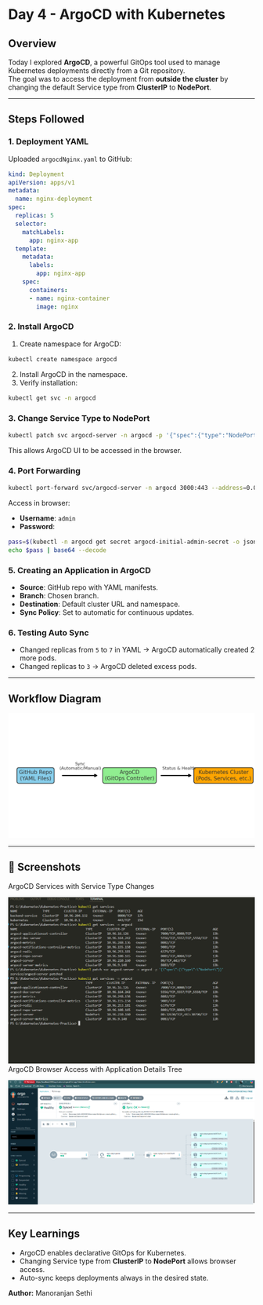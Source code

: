 # Day 4 - ArgoCD with Kubernetes

## Overview
Today I explored **ArgoCD**, a powerful GitOps tool used to manage Kubernetes deployments directly from a Git repository.  
The goal was to access the deployment from **outside the cluster** by changing the default Service type from **ClusterIP** to **NodePort**.

---

## Steps Followed

### 1. Deployment YAML
Uploaded `argocdNginx.yaml` to GitHub:
```yaml
kind: Deployment
apiVersion: apps/v1
metadata:
  name: nginx-deployment
spec:
  replicas: 5
  selector:
    matchLabels:
      app: nginx-app
  template:
    metadata:
      labels:
        app: nginx-app
    spec:
      containers:
      - name: nginx-container
        image: nginx
```

### 2. Install ArgoCD
1. Create namespace for ArgoCD:
```bash
kubectl create namespace argocd
```
2. Install ArgoCD in the namespace.
3. Verify installation:
```bash
kubectl get svc -n argocd
```

### 3. Change Service Type to NodePort
```bash
kubectl patch svc argocd-server -n argocd -p '{"spec":{"type":"NodePort"}}'
```
This allows ArgoCD UI to be accessed in the browser.

### 4. Port Forwarding
```bash
kubectl port-forward svc/argocd-server -n argocd 3000:443 --address=0.0.0.0
```
Access in browser:  
- **Username**: `admin`  
- **Password**:
```bash
pass=$(kubectl -n argocd get secret argocd-initial-admin-secret -o jsonpath="{.data.password}")
echo $pass | base64 --decode
```

### 5. Creating an Application in ArgoCD
- **Source**: GitHub repo with YAML manifests.
- **Branch**: Chosen branch.
- **Destination**: Default cluster URL and namespace.
- **Sync Policy**: Set to automatic for continuous updates.

### 6. Testing Auto Sync
- Changed replicas from `5` to `7` in YAML → ArgoCD automatically created 2 more pods.
- Changed replicas to `3` → ArgoCD deleted excess pods.

---

## Workflow Diagram
![Workflow](screenshot/day4_argocd_workflow.png)

---

## 📸 Screenshots

ArgoCD Services with Service Type Changes

![ArgoCD Services](./screenshot/Screenshot1.png)
ArgoCD Browser Access with Application Details Tree

![Communication](./screenshot/Screenshot2.png)

---

## Key Learnings
- ArgoCD enables declarative GitOps for Kubernetes.
- Changing Service type from **ClusterIP** to **NodePort** allows browser access.
- Auto-sync keeps deployments always in the desired state.

**Author:** Manoranjan Sethi